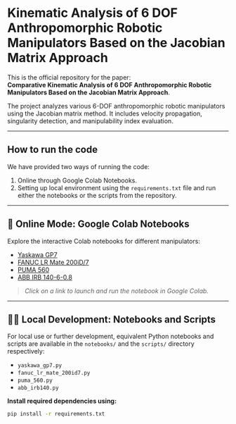 # Kinematic Analysis of 6 DOF Anthropomorphic Robotic Manipulators Based on the Jacobian Matrix Approach

This is the official repository for the paper:  
**Comparative Kinematic Analysis of 6 DOF Anthropomorphic Robotic Manipulators Based on the Jacobian Matrix Approach**.

The project analyzes various 6-DOF anthropomorphic robotic manipulators using the Jacobian matrix method. It includes velocity propagation, singularity detection, and manipulability index evaluation.

---

## How to run the code

We have provided two ways of running the code:
1. Online through Google Colab Notebooks.
2. Setting up local environment using the `requirements.txt` file and run either the notebooks or the scripts from the repository.

---

## 🔗 Online Mode: Google Colab Notebooks

Explore the interactive Colab notebooks for different manipulators:

- [Yaskawa GP7](https://colab.research.google.com/drive/1QkVSymcrz_CmqC4h9nBPZJVdNj4YdeDQ?usp=sharing)
- [FANUC LR Mate 200iD/7](https://colab.research.google.com/drive/1LWlLA-jX50K5EglNOTtiimfCcW-pyWmN?usp=sharing)
- [PUMA 560](https://colab.research.google.com/drive/1EAKLzmlFlaRKHM1JvbAqwKrU733uV1Zo?usp=sharing)
- [ABB IRB 140-6-0.8](https://colab.research.google.com/drive/1Pocf-Or8RYKdIAnjkk5VX_O7oNrjRtoP?usp=sharing)

> _Click on a link to launch and run the notebook in Google Colab._

---

## 🧑‍💻 Local Development: Notebooks and Scripts

For local use or further development, equivalent Python notebooks and scripts are available in the `notebooks/` and the `scripts/` directory respectively:

- `yaskawa_gp7.py`
- `fanuc_lr_mate_200id7.py`
- `puma_560.py`
- `abb_irb140.py`

**Install required dependencies using:**

```bash
pip install -r requirements.txt
